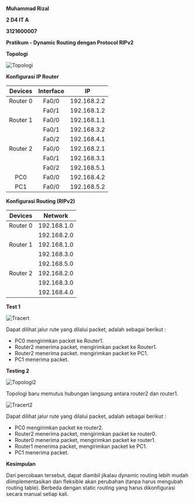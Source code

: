 ﻿**Muhammad Rizal**

**2 D4 IT A**

**3121600007**

**Pratikum - Dynamic Routing dengan Protocol RIPv2**

**Topologi**

![Topologi](https://raw.githubusercontent.com/rizal15D/Tugas-Pratikum-Konsep-Jaringan-/main/Laporan%209/assets/001.png)

**Konfigurasi IP Router**

|**Devices**|**Interface**|**IP**|
| :-: | :-: | :-: |
|Router 0|Fa0/0|192.168.2.2|
||Fa0/1|192.168.1.2|
|Router 1|Fa0/0|192.168.1.1|
||Fa0/1|192.168.3.2|
||Fa0/2|192.168.4.1|
|Router 2|Fa0/0|192.168.2.1|
||Fa0/1|192.168.3.1|
||Fa0/2|192.168.5.1|
|PC0|Fa0/0|192.168.4.2|
|PC1|Fa0/0|192.168.5.2|
**Konfigurasi Routing (RIPv2)**

|**Devices**|**Network**|
| :-: | :-: |
|Router 0|192.168.1.0|
||192.168.2.0|
|Router 1|192.168.1.0|
||192.168.3.0|
||192.168.5.0|
|Router 2|192.168.2.0|
||192.168.3.0|
||192.168.4.0|
**Test 1**

![Tracert](https://raw.githubusercontent.com/rizal15D/Tugas-Pratikum-Konsep-Jaringan-/main/Laporan%209/assets/002.png)

Dapat dilihat jalur rute yang dilalui packet, adalah sebagai berikut :

- PC0 mengirimkan packet ke Router1.
- Router2 menerima packet, mengirimkan packet ke Router1.
- Router2 menerima packet. mengirimkan packet ke PC1.
- PC1 menerima packet.

**Testing 2**

![Topologi2](https://raw.githubusercontent.com/rizal15D/Tugas-Pratikum-Konsep-Jaringan-/main/Laporan%209/assets/003.png)

Topologi baru memutus hubungan langsung antara router2 dan router1.

![Tracert2](https://raw.githubusercontent.com/rizal15D/Tugas-Pratikum-Konsep-Jaringan-/main/Laporan%209/assets/004.png)

Dapat dilihat jalur rute yang dilalui packet, adalah sebagai berikut :

- PC0 mengirimkan packet ke router2.
- Router2 menerima packet, mengirimkan packet ke router0.
- Router0 menerima packet, mengirimkan packet ke router1.
- Router1 menerima packet, mengirimkan packet ke PC1.
- PC1 menerima packet.

**Kesimpulan**

Dari percobaan tersebut, dapat diambil jikalau dynamic routing lebih mudah diimplementasikan dan fleksible akan perubahan (tanpa harus mengubah routing table). Berbeda dengan static routing yang harus dikonfigurasi secara manual setiap kali.
